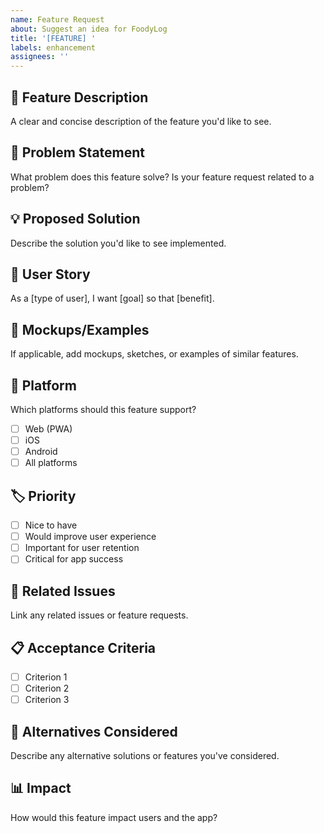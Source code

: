 ```yaml
---
name: Feature Request
about: Suggest an idea for FoodyLog
title: '[FEATURE] '
labels: enhancement
assignees: ''
---
```


## 🚀 Feature Description
A clear and concise description of the feature you'd like to see.

## 🎯 Problem Statement
What problem does this feature solve? Is your feature request related to a problem?

## 💡 Proposed Solution
Describe the solution you'd like to see implemented.

## 🔄 User Story
As a [type of user], I want [goal] so that [benefit].

## 🎨 Mockups/Examples
If applicable, add mockups, sketches, or examples of similar features.

## 📱 Platform
Which platforms should this feature support?
- [ ] Web (PWA)
- [ ] iOS
- [ ] Android
- [ ] All platforms

## 🏷️ Priority
- [ ] Nice to have
- [ ] Would improve user experience
- [ ] Important for user retention
- [ ] Critical for app success

## 🔗 Related Issues
Link any related issues or feature requests.

## 📋 Acceptance Criteria
- [ ] Criterion 1
- [ ] Criterion 2
- [ ] Criterion 3

## 🤔 Alternatives Considered
Describe any alternative solutions or features you've considered.

## 📊 Impact
How would this feature impact users and the app?